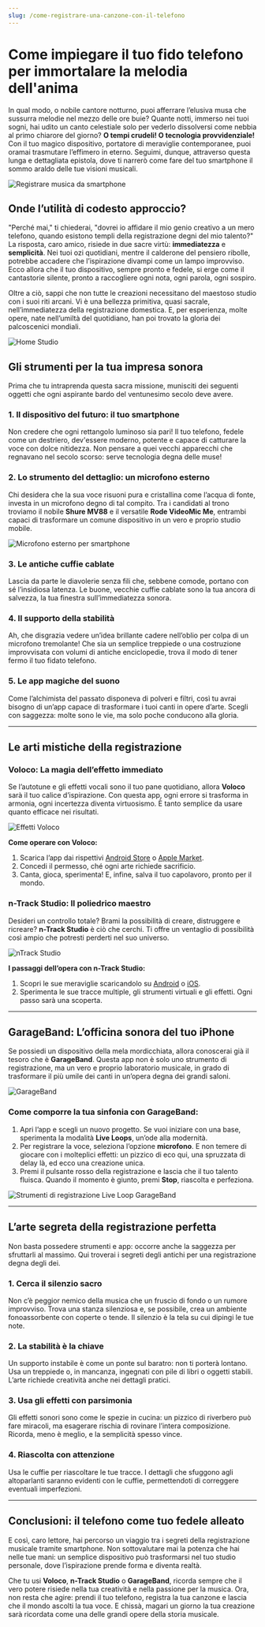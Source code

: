 ```yaml
---
slug: /come-registrare-una-canzone-con-il-telefono
---
```

# Come impiegare il tuo fido telefono per immortalare la melodia dell'anima

In qual modo, o nobile cantore notturno, puoi afferrare l’elusiva musa che sussurra melodie nel mezzo delle ore buie? Quante notti, immerso nei tuoi sogni, hai udito un canto celestiale solo per vederlo dissolversi come nebbia al primo chiarore del giorno? **O tempi crudeli! O tecnologia provvidenziale!** Con il tuo magico dispositivo, portatore di meraviglie contemporanee, puoi oramai trasmutare l’effimero in eterno. Seguimi, dunque, attraverso questa lunga e dettagliata epistola, dove ti narrerò come fare del tuo smartphone il sommo araldo delle tue visioni musicali.

![Registrare musica da smartphone](/guide-img/output/a9f03741.jpg)

## Onde l’utilità di codesto approccio?

"Perché mai," ti chiederai, "dovrei io affidare il mio genio creativo a un mero telefono, quando esistono templi della registrazione degni del mio talento?" La risposta, caro amico, risiede in due sacre virtù: **immediatezza** e **semplicità**. Nei tuoi ozi quotidiani, mentre il calderone del pensiero ribolle, potrebbe accadere che l’ispirazione divampi come un lampo improvviso. Ecco allora che il tuo dispositivo, sempre pronto e fedele, si erge come il cantastorie silente, pronto a raccogliere ogni nota, ogni parola, ogni sospiro.

Oltre a ciò, sappi che non tutte le creazioni necessitano del maestoso studio con i suoi riti arcani. Vi è una bellezza primitiva, quasi sacrale, nell’immediatezza della registrazione domestica. E, per esperienza, molte opere, nate nell’umiltà del quotidiano, han poi trovato la gloria dei palcoscenici mondiali.

![Home Studio](/guide-img/output/d8727dab.jpg)

## Gli strumenti per la tua impresa sonora

Prima che tu intraprenda questa sacra missione, munisciti dei seguenti oggetti che ogni aspirante bardo del ventunesimo secolo deve avere.

### **1. Il dispositivo del futuro: il tuo smartphone**
Non credere che ogni rettangolo luminoso sia pari! Il tuo telefono, fedele come un destriero, dev'essere moderno, potente e capace di catturare la voce con dolce nitidezza. Non pensare a quei vecchi apparecchi che regnavano nel secolo scorso: serve tecnologia degna delle muse!

### **2. Lo strumento del dettaglio: un microfono esterno**
Chi desidera che la sua voce risuoni pura e cristallina come l’acqua di fonte, investa in un microfono degno di tal compito. Tra i candidati al trono troviamo il nobile **Shure MV88** e il versatile **Rode VideoMic Me**, entrambi capaci di trasformare un comune dispositivo in un vero e proprio studio mobile.

![Microfono esterno per smartphone](/guide-img/output/c98ce15e.jpg)

### **3. Le antiche cuffie cablate**
Lascia da parte le diavolerie senza fili che, sebbene comode, portano con sé l’insidiosa latenza. Le buone, vecchie cuffie cablate sono la tua ancora di salvezza, la tua finestra sull’immediatezza sonora.

### **4. Il supporto della stabilità**
Ah, che disgrazia vedere un’idea brillante cadere nell’oblio per colpa di un microfono tremolante! Che sia un semplice treppiede o una costruzione improvvisata con volumi di antiche enciclopedie, trova il modo di tener fermo il tuo fidato telefono.

### **5. Le app magiche del suono**
Come l’alchimista del passato disponeva di polveri e filtri, così tu avrai bisogno di un’app capace di trasformare i tuoi canti in opere d’arte. Scegli con saggezza: molte sono le vie, ma solo poche conducono alla gloria.

---

## Le arti mistiche della registrazione

### **Voloco: La magia dell’effetto immediato**
Se l’autotune e gli effetti vocali sono il tuo pane quotidiano, allora **Voloco** sarà il tuo calice d’ispirazione. Con questa app, ogni errore si trasforma in armonia, ogni incertezza diventa virtuosismo. È tanto semplice da usare quanto efficace nei risultati.

![Effetti Voloco](/guide-img/output/452a2446.jpg)

**Come operare con Voloco:**

1. Scarica l’app dai rispettivi [Android Store](https://play.google.com/store/apps/details?id=com.jazarimusic.voloco) o [Apple Market](https://apps.apple.com/it/app/voloco/id1052970183).
2. Concedi il permesso, ché ogni arte richiede sacrificio.
3. Canta, gioca, sperimenta! E, infine, salva il tuo capolavoro, pronto per il mondo.

### **n-Track Studio: Il poliedrico maestro**
Desideri un controllo totale? Brami la possibilità di creare, distruggere e ricreare? **n-Track Studio** è ciò che cerchi. Ti offre un ventaglio di possibilità così ampio che potresti perderti nel suo universo.

![nTrack Studio](/guide-img/output/975ff5d2.jpg)

**I passaggi dell’opera con n-Track Studio:**

1. Scopri le sue meraviglie scaricandolo su [Android](https://play.google.com/store/apps/details?id=com.ntrack.studio.demo) o [iOS](https://apps.apple.com/it/app/n-track-studio-9/id1130289718).
2. Sperimenta le sue tracce multiple, gli strumenti virtuali e gli effetti. Ogni passo sarà una scoperta.

---

## GarageBand: L’officina sonora del tuo iPhone

Se possiedi un dispositivo della mela mordicchiata, allora conoscerai già il tesoro che è **GarageBand**. Questa app non è solo uno strumento di registrazione, ma un vero e proprio laboratorio musicale, in grado di trasformare il più umile dei canti in un’opera degna dei grandi saloni.

![GarageBand](/guide-img/output/62ca608c.jpg)

### Come comporre la tua sinfonia con GarageBand:

1. Apri l’app e scegli un nuovo progetto. Se vuoi iniziare con una base, sperimenta la modalità **Live Loops**, un’ode alla modernità.
2. Per registrare la voce, seleziona l’opzione **microfono**. E non temere di giocare con i molteplici effetti: un pizzico di eco qui, una spruzzata di delay là, ed ecco una creazione unica.
3. Premi il pulsante rosso della registrazione e lascia che il tuo talento fluisca. Quando il momento è giunto, premi **Stop**, riascolta e perfeziona.

![Strumenti di registrazione Live Loop GarageBand](/guide-img/output/b253e16e.jpg)

---

## L’arte segreta della registrazione perfetta

Non basta possedere strumenti e app: occorre anche la saggezza per sfruttarli al massimo. Qui troverai i segreti degli antichi per una registrazione degna degli dei.

### **1. Cerca il silenzio sacro**
Non c’è peggior nemico della musica che un fruscio di fondo o un rumore improvviso. Trova una stanza silenziosa e, se possibile, crea un ambiente fonoassorbente con coperte o tende. Il silenzio è la tela su cui dipingi le tue note.

### **2. La stabilità è la chiave**
Un supporto instabile è come un ponte sul baratro: non ti porterà lontano. Usa un treppiede o, in mancanza, ingegnati con pile di libri o oggetti stabili. L’arte richiede creatività anche nei dettagli pratici.

### **3. Usa gli effetti con parsimonia**
Gli effetti sonori sono come le spezie in cucina: un pizzico di riverbero può fare miracoli, ma esagerare rischia di rovinare l’intera composizione. Ricorda, meno è meglio, e la semplicità spesso vince.

### **4. Riascolta con attenzione**
Usa le cuffie per riascoltare le tue tracce. I dettagli che sfuggono agli altoparlanti saranno evidenti con le cuffie, permettendoti di correggere eventuali imperfezioni.

---

## Conclusioni: il telefono come tuo fedele alleato

E così, caro lettore, hai percorso un viaggio tra i segreti della registrazione musicale tramite smartphone. Non sottovalutare mai la potenza che hai nelle tue mani: un semplice dispositivo può trasformarsi nel tuo studio personale, dove l’ispirazione prende forma e diventa realtà.

Che tu usi **Voloco**, **n-Track Studio** o **GarageBand**, ricorda sempre che il vero potere risiede nella tua creatività e nella passione per la musica. Ora, non resta che agire: prendi il tuo telefono, registra la tua canzone e lascia che il mondo ascolti la tua voce. E chissà, magari un giorno la tua creazione sarà ricordata come una delle grandi opere della storia musicale.


